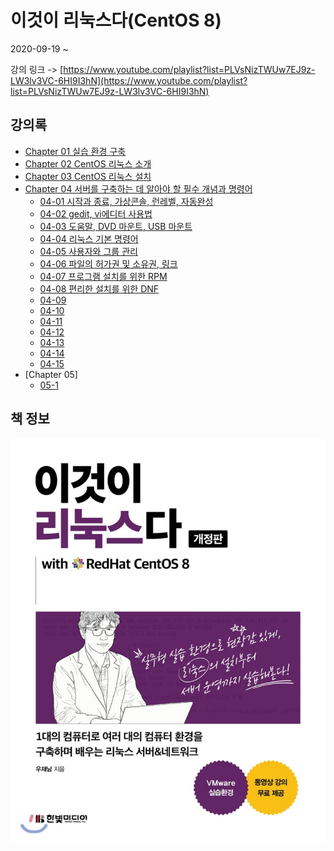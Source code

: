 # 이것이 리눅스다(CentOS 8)

2020-09-19 ~ 

강의 링크 -> [https://www.youtube.com/playlist?list=PLVsNizTWUw7EJ9z-LW3lv3VC-6HI9I3hN](https://www.youtube.com/playlist?list=PLVsNizTWUw7EJ9z-LW3lv3VC-6HI9I3hN)

## 강의록

- [Chapter 01 실습 환경 구축](./Chapter01.md)
- [Chapter 02 CentOS 리눅스 소개](./Chapter02.md)
- [Chapter 03 CentOS 리눅스 설치](./Chapter03.md)
- [Chapter 04 서버를 구축하는 데 알아야 할 필수 개념과 명령어](./Chapter04%20Summary.md)
  - [04-01 시작과 종료, 가상콘솔, 런레벨, 자동완성](./Chapter04-01.md)
  - [04-02 gedit, vi에디터 사용법](./Chapter04-02.md)
  - [04-03 도움말, DVD 마운트, USB 마운트](./Chapter04-03.md)
  - [04-04 리눅스 기본 명령어](./Chapter04-04.md)
  - [04-05 사용자와 그룹 관리](./Chapter04-05.md)
  - [04-06 파일의 허가권 및 소유권, 링크](./Chapter04-06.md)
  - [04-07 프로그램 설치를 위한 RPM](./Chapter04-07.md)
  - [04-08 편리한 설치를 위한 DNF](./Chapter04-08.md)
  - [04-09 ](./Chapter04-09.md)
  - [04-10 ](./Chapter04-10.md)
  - [04-11 ](./Chapter04-11.md)
  - [04-12 ](./Chapter04-12.md)
  - [04-13 ](./Chapter04-13.md)
  - [04-14 ](./Chapter04-14.md)
  - [04-15 ](./Chapter04-15.md)
- [Chapter 05]
  - [05-1 ]((./Chapter05-01.md))


## 책 정보

![book cover](./assets/book%20cover.jpg)
